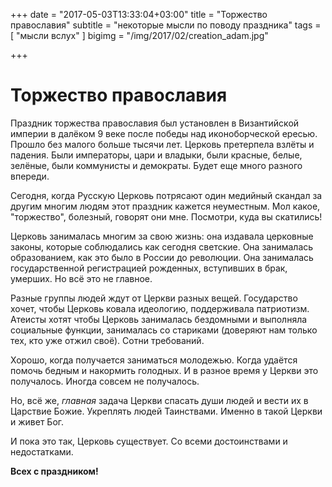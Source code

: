 +++
date = "2017-05-03T13:33:04+03:00"
title = "Торжество православия"
subtitle = "некоторые мысли по поводу праздника"
tags        = [ "мысли вслух" ]
bigimg = "/img/2017/02/creation_adam.jpg"

+++

# Торжество православия

Праздник торжества православия был установлен в Византийской империи в далёком 9 веке после победы над иконоборческой ересью. Прошло без малого больше тысячи лет. Церковь претерпела взлёты и падения. Были императоры, цари и владыки, были красные, белые, зелёные, были коммунисты и демократы. Будет еще много разного впереди.

Сегодня, когда Русскую Церковь потрясают один медийный скандал за другим многим людям этот праздник кажется неуместным. Мол какое, "торжество", болезный, говорят они мне.
Посмотри, куда вы скатились!

Церковь занималась многим за свою жизнь: она издавала церковные законы, которые соблюдались как сегодня светские. Она занималась образованием, как это было в России до революции. Она занималась государственной регистрацией рожденных, вступивших в брак, умерших. Но всё это не главное.

Разные группы людей ждут от Церкви разных вещей. Государство хочет, чтобы Церковь ковала идеологию, поддерживала патриотизм. Атеисты хотят чтобы Церковь занималась бездомными и выполняла социальные функции, занималась со стариками (доверяют нам только тех, кто уже отжил своё). Сотни требований.

Хорошо, когда получается заниматься молодежью. Когда удаётся помочь бедным и накормить голодных. И в разное время у Церкви это получалось. Иногда совсем не получалось.

Но, всё же, *главная* задача Церкви спасать души людей и вести их в Царствие Божие. Укреплять людей Таинствами. Именно в такой Церкви и живет Бог.

И пока это так, Церковь существует. Со всеми достоинствами и недостатками.

**Всех с праздником!**
